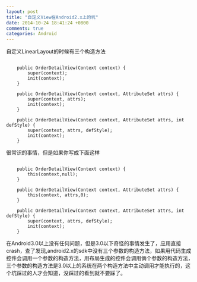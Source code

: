 ```yaml
---
layout: post
title: "自定义View在Android2.x上的坑"
date: 2014-10-24 18:41:24 +0800
comments: true
categories: Android
---
```


自定义LinearLayout的时候有三个构造方法

``` 

	public OrderDetailView(Context context) {
        super(context);
        init(context);
    }

    public OrderDetailView(Context context, AttributeSet attrs) {
        super(context, attrs);
        init(context);
    }

    public OrderDetailView(Context context, AttributeSet attrs, int defStyle) {
        super(context, attrs, defStyle);
        init(context);
    }

```
很常识的事情，但是如果你写成下面这样

``` 

	public OrderDetailView(Context context) {
        this(context,null);
    }

    public OrderDetailView(Context context, AttributeSet attrs) {
        this(context, attrs,0);
    }

    public OrderDetailView(Context context, AttributeSet attrs, int defStyle) {
        super(context, attrs, defStyle);
        init(context);
    }

```

在Android3.0以上没有任何问题，但是3.0以下奇怪的事情发生了，应用直接crash，查了发现,android2.x的sdk中没有三个参数的构造方法，如果用代码生成控件会调用一个参数的构造方法，用布局生成的控件会调用俩个参数的构造方法，三个参数的构造方法是3.0以上的系统在两个构造方法中主动调用才能执行的，这个坑踩过的人才会知道，没踩过的看到就不要踩了。
